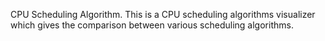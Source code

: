 CPU Scheduling Algorithm.
This is a CPU scheduling algorithms visualizer which gives the comparison between various scheduling algorithms.
